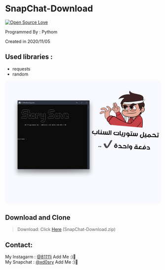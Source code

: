 # SnapChat-Download

[![Open Source Love](https://badges.frapsoft.com/os/v1/open-source.svg?v=103)](https://github.com/ellerbrock/open-source-badges/)

Programmed By : Pythom

Created in 2020/11/05

## Used libraries :
- requests
- random


![program pic](https://github.com/fzrael/SnapChat-Download/blob/main/img/img.jpeg?raw=true)



 ## Download and Clone
 > Download: Click [Here](https://github.com/fzrael/SnapChat-Download/archive/master.zip) (SnapChat-Download.zip)


## Contact:

My Instagarm : [@81111i](https://www.instagram.com/81111i) Add Me :)🖤   
My Snapchat : [@xd0sry](https://snapchat.com/add/xd0sry) Add Me :)🖤
